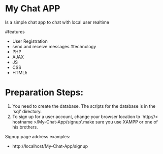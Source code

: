 # My Chat APP
Is a simple chat app to chat with local user realtime

#features
- User Registration
- send and receive messages
#technology
- PHP
- AJAX
- JS
- CSS
- HTML5

# Preparation Steps:
1. You need to create the database. The scripts for the database is in the 'sql' directory.
4. To sign up for a user account, change your browser location to 'http://< hostname >/My-Chat-App/signup'.make sure you use XAMPP or one of his brothers.

Signup page address examples:
 - http://localhost/My-Chat-App/signup
